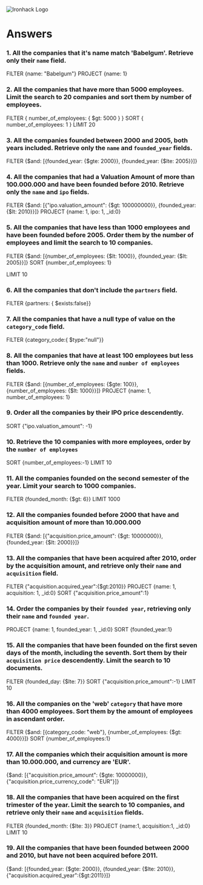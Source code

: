 ![Ironhack Logo](https://i.imgur.com/1QgrNNw.png)

# Answers

### 1. All the companies that it's name match 'Babelgum'. Retrieve only their `name` field.

<!-- Your Code Goes Here -->

FILTER {name: "Babelgum"}
PROJECT {name: 1}

### 2. All the companies that have more than 5000 employees. Limit the search to 20 companies and sort them by **number of employees**.

<!-- Your Code Goes Here -->
FILTER { number_of_employees: { $gt: 5000 } }
SORT { number_of_employees: 1 }
LIMIT 20
### 3. All the companies founded between 2000 and 2005, both years included. Retrieve only the `name` and `founded_year` fields.

<!-- Your Code Goes Here -->

FILTER {$and: [{founded_year: {$gte: 2000}}, {founded_year: {$lte: 2005}}]}

### 4. All the companies that had a Valuation Amount of more than 100.000.000 and have been founded before 2010. Retrieve only the `name` and `ipo` fields.

<!-- Your Code Goes Here -->

FILTER {$and: [{"ipo.valuation_amount": {$gt: 100000000}}, {founded_year: {$lt: 2010}}]}
PROJECT {name: 1, ipo: 1, _id:0}

### 5. All the companies that have less than 1000 employees and have been founded before 2005. Order them by the number of employees and limit the search to 10 companies.

<!-- Your Code Goes Here -->

FILTER {$and: [{number_of_employees: {$lt: 1000}}, {founded_year: {$lt: 2005}}]}
SORT {number_of_employees: 1}

LIMIT 10

### 6. All the companies that don't include the `partners` field.

<!-- Your Code Goes Here -->

FILTER {partners: { $exists:false}}

### 7. All the companies that have a null type of value on the `category_code` field.

<!-- Your Code Goes Here -->

FILTER {category_code:{ $type:"null"}}

### 8. All the companies that have at least 100 employees but less than 1000. Retrieve only the `name` and `number of employees` fields.

<!-- Your Code Goes Here -->

FILTER  {$and: [{number_of_employees: {$gte: 100}}, {number_of_employees: {$lt: 1000}}]}
PROJECT {name: 1, number_of_employees: 1}


### 9. Order all the companies by their IPO price descendently.

<!-- Your Code Goes Here -->

SORT {"ipo.valuation_amount": -1}

### 10. Retrieve the 10 companies with more employees, order by the `number of employees`

<!-- Your Code Goes Here -->
SORT {number_of_employees:-1}
LIMIT 10

### 11. All the companies founded on the second semester of the year. Limit your search to 1000 companies.

<!-- Your Code Goes Here -->

FILTER {founded_month: {$gt: 6}}
LIMIT 1000

<!-- ### 12. All the companies that have been 'deadpooled' after the third year. -->

<!-- Your Code Goes Here -->

### 12. All the companies founded before 2000 that have and acquisition amount of more than 10.000.000

<!-- Your Code Goes Here -->

FILTER {$and: [{"acquisition.price_amount": {$gt: 10000000}}, {founded_year: {$lt: 2000}}]}

### 13. All the companies that have been acquired after 2010, order by the acquisition amount, and retrieve only their `name` and `acquisition` field.

<!-- Your Code Goes Here -->
FILTER {"acquisition.acquired_year":{$gt:2010}}
PROJECT {name: 1, acquisition: 1, _id:0}
SORT {"acquisition.price_amount":1}

### 14. Order the companies by their `founded year`, retrieving only their `name` and `founded year`.

<!-- Your Code Goes Here -->

PROJECT {name: 1, founded_year: 1, _id:0}
SORT {founded_year:1}

### 15. All the companies that have been founded on the first seven days of the month, including the seventh. Sort them by their `acquisition price` descendently. Limit the search to 10 documents.

<!-- Your Code Goes Here -->
FILTER {founded_day: {$lte: 7}}
SORT {"acquisition.price_amount":-1}
LIMIT 10

### 16. All the companies on the 'web' `category` that have more than 4000 employees. Sort them by the amount of employees in ascendant order.

<!-- Your Code Goes Here -->
FILTER {$and: [{category_code: "web"}, {number_of_employees: {$gt: 4000}}]}
SORT {number_of_employees:1}


### 17. All the companies which their acquisition amount is more than 10.000.000, and currency are 'EUR'.

<!-- Your Code Goes Here -->
{$and: [{"acquisition.price_amount": {$gte: 10000000}}, {"acquisition.price_currency_code": "EUR"}]}


### 18. All the companies that have been acquired on the first trimester of the year. Limit the search to 10 companies, and retrieve only their `name` and `acquisition` fields.

<!-- Your Code Goes Here -->
FILTER {founded_month: {$lte: 3}}
PROJECT {name:1, acquisition:1, _id:0}
LIMIT 10

### 19. All the companies that have been founded between 2000 and 2010, but have not been acquired before 2011.

<!-- Your Code Goes Here -->

{$and: [{founded_year: {$gte: 2000}}, {founded_year: {$lte: 2010}}, {"acquisition.acquired_year":{$gt:2011}}]}